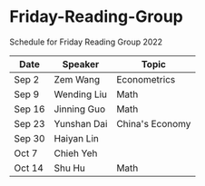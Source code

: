 # Friday-Reading-Group
Schedule for Friday Reading Group 2022

|Date|Speaker|Topic|
|----|-------|-----|
Sep 2|Zem Wang|  Econometrics  |
Sep 9| Wending Liu| Math|
Sep 16| Jinning Guo| Math|
Sep 23| Yunshan Dai | China's Economy |
Sep 30| Haiyan Lin||
Oct 7|Chieh Yeh||
Oct 14|Shu Hu|Math|
